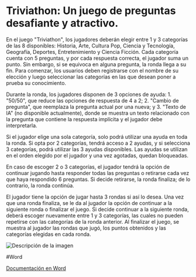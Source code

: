 <h1> Triviathon: Un juego de preguntas desafiante y atractivo.</h1>

<p>En el juego "Triviathon", los jugadores deberán elegir entre 1 y 3 categorías de las 8 disponibles: Historia, Arte, Cultura Pop, Ciencia y Tecnología, Geografía, Deportes, Entretenimiento y Ciencia Ficción. Cada categoría cuenta con 5 preguntas, y por cada respuesta correcta, el jugador suma un punto. Sin embargo, si se equivoca en alguna pregunta, la ronda llega a su fin.
Para comenzar, los usuarios deben registrarse con el nombre de su elección y luego seleccionar las categorías en las que desean poner a prueba su conocimiento.

Durante la ronda, los jugadores disponen de 3 opciones de ayuda: 1. "50/50", que reduce las opciones de respuesta de 4 a 2; 2. "Cambio de pregunta", que reemplaza la pregunta actual por una nueva; y 3. "Texto de IA" (no disponible actualmente), donde se muestra un texto relacionado con la pregunta que contiene la respuesta implícita y el jugador debe interpretarla.

Si el jugador elige una sola categoría, solo podrá utilizar una ayuda en toda la ronda. Si opta por 2 categorías, tendrá acceso a 2 ayudas, y si selecciona 3 categorías, podrá utilizar las 3 ayudas disponibles. Las ayudas se utilizan en el orden elegido por el jugador y una vez agotadas, quedan bloqueadas.

En caso de escoger 2 o 3 categorías, el jugador tendrá la opción de continuar jugando hasta responder todas las preguntas o retirarse cada vez que haya respondido 6 preguntas. Si decide retirarse, la ronda finaliza; de lo contrario, la ronda continúa.

El jugador tiene la opción de jugar hasta 3 rondas si así lo desea. Una vez que una ronda finaliza, se le da al jugador la opción de continuar a la siguiente ronda o finalizar el juego. Si decide continuar a la siguiente ronda, deberá escoger nuevamente entre 1 y 3 categorías, las cuales no pueden repetirse con las categorías de la ronda anterior. Al finalizar el juego, se muestra al jugador las rondas que jugó, los puntos obtenidos y las categorías elegidas en cada ronda.
</p>

<image src="assets/uml/uml.png" alt="Descripción de la imagen">

#Word

[Documentación en Word](assets/word/Proyecto%20POO.docx)

